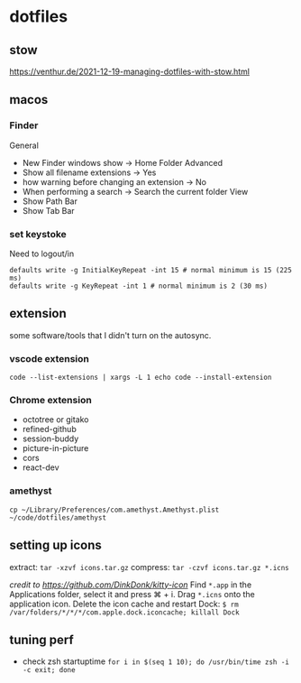 # dotfiles

## stow
https://venthur.de/2021-12-19-managing-dotfiles-with-stow.html

## macos
### Finder
General 
- New Finder windows show -> Home Folder
Advanced 
- Show all filename extensions -> Yes
- how warning before changing an extension -> No
- When performing a search -> Search the current folder
View
- Show Path Bar
- Show Tab Bar
### set keystoke
Need to logout/in
```
defaults write -g InitialKeyRepeat -int 15 # normal minimum is 15 (225 ms)
defaults write -g KeyRepeat -int 1 # normal minimum is 2 (30 ms)
```
## extension
some software/tools that I didn't turn on the autosync.
### vscode extension
```shell
code --list-extensions | xargs -L 1 echo code --install-extension
```
### Chrome extension
- octotree or gitako
- refined-github
- session-buddy
- picture-in-picture
- cors
- react-dev
### amethyst
`cp ~/Library/Preferences/com.amethyst.Amethyst.plist ~/code/dotfiles/amethyst`

## setting up icons
extract: `tar -xzvf icons.tar.gz`
compress: `tar -czvf icons.tar.gz *.icns`

*credit to https://github.com/DinkDonk/kitty-icon*
Find `*.app` in the Applications folder, select it and press ⌘ + i.
Drag `*.icns` onto the application icon. 
Delete the icon cache and restart Dock:
`
$ rm /var/folders/*/*/*/com.apple.dock.iconcache; killall Dock
`
## tuning perf
- check zsh startuptime `for i in $(seq 1 10); do /usr/bin/time zsh -i -c exit; done`
